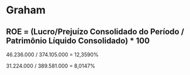 # Graham

## ROE = (Lucro/Prejuízo Consolidado do Período / Patrimônio Líquido Consolidado) * 100

46.236.000 / 374.105.000 = 12,3590%

31.224.000 / 389.581.000 = 8,0147%

